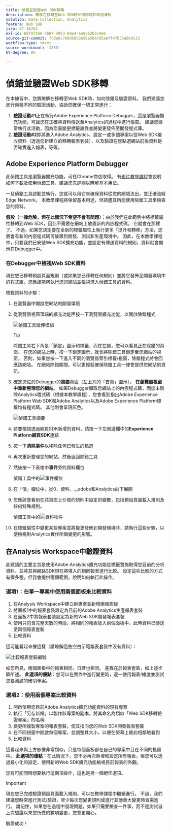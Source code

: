 ```yaml
---
title: 偵錯並驗證Web SDK移轉
description: 瞭解在移轉至Web SDK時如何除錯和驗證資料
solution: Data Collection, Analytics
feature: Web SDK
jira: KT-16763
exl-id: 68f87266-4b87-4953-8de4-6a9a62bac9e6
source-git-commit: 7c0a6c769d56b3e56a5667d5aeff47b55ab6dc33
workflow-type: tm+mt
source-wordcount: '1253'
ht-degree: 0%

---
```


# 偵錯並驗證Web SDK移轉

在本練習中，您將瞭解在移轉至Web SDK時，如何除錯及驗證資料。 我們建議您進行兩種不同的驗證活動，協助您確保一切正常進行：

1. **驗證活動#1**&#x200B;正在執行Adobe Experience Platform Debugger，這是瀏覽器擴充功能，可讓您在正確將資料傳送至Analytics的過程中進行檢查。 建議您經常執行此活動，因為您需變更標籤屬性並將變更發佈至開發程式庫。
1. **驗證活動#2**&#x200B;即將進入Adobe Analytics，設定一或多個專案以從Web SDK接收資料（透過您新建立的移轉報表套裝），以及驗證在您點選網站前後資料是否確實進入報表，等等。

## Adobe Experience Platform Debugger

此偵錯工具是瀏覽器擴充功能，可在Chrome商店取得。 有[影片教學課程](https://experienceleague.adobe.com/zh-hant/docs/platform-learn/data-collection/debugger/overview)會說明如何下載及使用偵錯工具，建議您先詳閱以瞭解基本用法。

一旦偵錯工具啟動並執行，您就可以用它來確保資料從您的網站流出，並正確流經Edge Network。 本教學課程將保留基本用途，但請盡其所能使用除錯工具來檢查您的資料。

**假設（一律危險，但在此情況下希望不會有問題）：**&#x200B;由於我們在此範例中將標籤屬性移轉到Web SDK，因此不需要在網站上放置新的內嵌程式碼。 它就會在那裡了。 不過，如果您決定要在全新的標籤屬性上執行更多「提升和轉移」方法，您將會有新的內嵌程式碼可放置到開發、測試和生產環境中。 因此，在本教學課程中，只要我們已安裝Web SDK擴充功能，並設定有傳送資料的規則，資料就會顯示在Debugger中。

### 在Debugger中檢視Web SDK資料

現在您已移轉預設頁面規則（或如果您已移轉任何規則）並將它發佈至開發環境中的程式庫，您應該能夠執行您的網站並檢視流入偵錯工具的資料。

檢視資料的步驟：

1. 在瀏覽器中開啟您網站的開發環境
1. 從瀏覽器視窗頂端的擴充功能匣按一下瀏覽器擴充功能，以開啟除錯程式

   ![偵錯工具延伸模組](assets/debugger-extension.jpg)

   >[!TIP]
   >
   >除錯工具右下角是「鎖定」圖示和標籤，而在左側，您可以看見正在除錯的頁面。 在您的網站上時，按一下鎖定圖示，就會將除錯工具鎖定至您網站的視窗。 否則，如果您按一下進入不同的瀏覽器索引標籤/視窗，除錯程式將會回應該網站。 在網站除錯期間，可以更輕鬆確保除錯工具一律會提供您網站的資訊。

1. 確定您位於Debugger的&#x200B;**摘要**&#x200B;頁面（左上方的「首頁」圖示）。 **在瀏覽器視窗中重新整理您的網站**。 如果Debugger擷取您網站上的內嵌程式碼，而您未刪除Analytics程式碼（根據本教學課程），您會看到指出Adobe Experience Platform Web SDK和Adobe Analytics以及Adobe Experience Platform標籤均有程式碼。 其他則會呈現灰色。

   ![偵錯工具摘要](assets/debugger-summary.jpg)

1. 若要檢視透過網頁SDK新增的資料，請按一下左側邊欄中的&#x200B;**Experience Platform網頁SDK**&#x200B;連結
1. 按一下&#x200B;**清除事件**&#x200B;以移除任何已發生的點選
1. 再次重新整理您的網站，然後返回除錯工具
1. 然後按一下表格中&#x200B;**事件**&#x200B;旁的資料欄位

   偵錯工具中的![事件欄位](assets/events-field-in-debugger.jpg)

1. 在「值」欄位中，從0、資料、__adobe和Analytics向下展開
1. 您應該會看到在該頁面上引發的規則中設定的變數，包括預設頁面載入規則及任何特殊規則。

   偵錯工具中的![資料物件](assets/data-object-in-debugger.jpg)

1. 在標籤屬性中變更某些專案並將變更發佈到開發環境時，請執行這些步驟，以便檢視對Analytics實作所做變更的影響。

## 在Analysis Workspace中驗證資料

此建議的主要主旨是使用Adobe Analytics擴充功能從標籤實施取得您目前的分析資料，並將其與網路SDK現在將填入的相同報表進行比較。
設定這些比較的方式有很多種，但我會提供兩個範例，說明如何執行此操作。

### 選項1：在單一專案中使用兩個面板來比較資料

1. 在Analysis Workspace中建立新專案並新增兩個面板
1. 將面板1中的報表套裝設定為目前的Adobe Analytics生產報表套裝
1. 在面板2中將報表套裝設定為新的Web SDK開發報表套裝
1. 使用只包含完整天數的時段，將相同的報表放入兩個面板中，此時資料已傳送至兩個報表套裝
1. 比較資料

這可能看起來像這樣（請瞭解這些空白示範報表套裝中沒有資料）：

![比較報表套裝編號](assets/compare-report-suite-numbers-panels.jpg)

如您所見，兩個面板中的報表相同，日曆也相同。 差異在於報表套裝，如上述步驟所述。
**此選項的優點：**&#x200B;您可以在實作中進行變更時，逐一使用報表/維度並測試您要測試的確切專案。

### 選項2：使用兩個專案比較資料

1. 開啟使用您目前Adobe Analytics擴充功能資料的現有專案
1. 執行「另存新檔」以製作該專案的副本，將其命名為類似「Web SDK移轉驗證專案」的名稱
1. 變更所複製專案的報表套裝，使其指向您的Web SDK開發報表套裝
1. 在不同視窗中開啟每個專案，並調整其大小，以便在熒幕上彼此相鄰地看到
1. 比較資料

這看起來與上方影像非常類似，只是每個面板都在自己的專案中且在不同的視窗中。
**此選項的優點：**&#x200B;在此情況下，您不必再次新增和設定所有報表，但您可以透過最小化的設定，使用新的Web SDK擴充功能檢視目前報表的外觀。

您有可能同時想要執行這兩項操作，這也是另一個絕佳選項。

>[!IMPORTANT]
>
>現在您已完成驗證預設頁面載入規則，可以在教學課程中繼續進行。 不過，我們建議您時常進行測試/驗證，至少每次您變更規則或進行其他重大變更時皆需進行。 請記住，如果您在過程中發現問題，如果只需要檢查一件事，而不是測試自上次驗證以來您所做的數項變更，您會更開心。

驗證成功！
